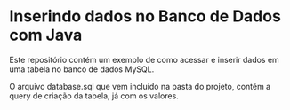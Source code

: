 # Inserindo dados no Banco de Dados com Java

Este repositório contém um exemplo de como acessar e inserir dados em uma tabela no banco de dados MySQL.

O arquivo database.sql que vem incluído na pasta do projeto, contém a query de criação da tabela,
já com os valores.

